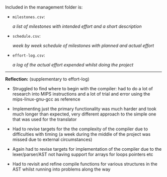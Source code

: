 
Included in the management folder is:



- `milestones.csv`:

  _a list of milestones with intended effort and a short description_

- `schedule.csv`:

  _week by week schedule of milestones with planned and actual effort_

- `effort-log.csv`:

  _a log of the actual effort expended whilst doing the project_

---------------------------
**Reflection:** (supplementary to effort-log)


- Struggled to find where to begin with the compiler: had to do a lot of research into MIPS instructions and a lot of trial and error using the mips-linux-gnu-gcc as reference

- Implementing just the primary functionality was much harder and took much longer than expected, very different approach to the simple one that was used for the translator

- Had to revise targets for the the complexity of the compiler due to difficulties with timing (a week during the middle of the project was missed due to external circumstances)

- Again had to revise targets for implementation of the compiler due to the lexer/parser/AST not having support for arrays for loops pointers etc

- Had to revisit and refine compile functions for various structures in the AST whilst running into problems along the way
